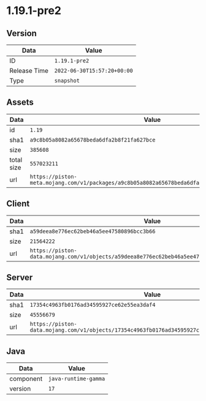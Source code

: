# 1.19.1-pre2

## Version

|**Data**        | **Value**                 |
|----------------|-------------------------|
| ID   | ```1.19.1-pre2```   |
| Release Time   | ```2022-06-30T15:57:20+00:00```   |
| Type   | ```snapshot```   |

## Assets

|**Data**        | **Value**                 |
|----------------|-------------------------|
| id   | ```1.19```   |
| sha1   | ```a9c8b05a8082a65678beda6dfa2b8f21fa627bce```   |
| size   | ```385608```   |
| total size  | ```557023211```  |
| url       | ```https://piston-meta.mojang.com/v1/packages/a9c8b05a8082a65678beda6dfa2b8f21fa627bce/1.19.json``` |

## Client

|**Data**        | **Value**                 |
|----------------|-------------------------|
| sha1   | ```a59deea8e776ec62beb46a5ee47580896bcc3b66```   |
| size   | ```21564222```   |
| url       | ```https://piston-data.mojang.com/v1/objects/a59deea8e776ec62beb46a5ee47580896bcc3b66/client.jar``` |

## Server

|**Data**        | **Value**                 |
|----------------|-------------------------|
| sha1   | ```17354c4963fb0176ad34595927ce62e55ea3daf4```   |
| size   | ```45556679```   |
| url       | ```https://piston-data.mojang.com/v1/objects/17354c4963fb0176ad34595927ce62e55ea3daf4/server.jar``` |

## Java

|**Data**        | **Value**                 |
|----------------|-------------------------|
| component   | ```java-runtime-gamma```   |
| version   | ```17```   |